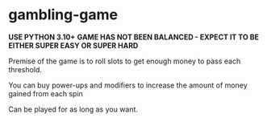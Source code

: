 # gambling-game

**USE PYTHON 3.10+**
**GAME HAS NOT BEEN BALANCED - EXPECT IT TO BE EITHER SUPER EASY OR SUPER HARD**

Premise of the game is to roll slots to get enough money to pass each threshold.

You can buy power-ups and modifiers to increase the amount of money gained from each spin

Can be played for as long as you want.
